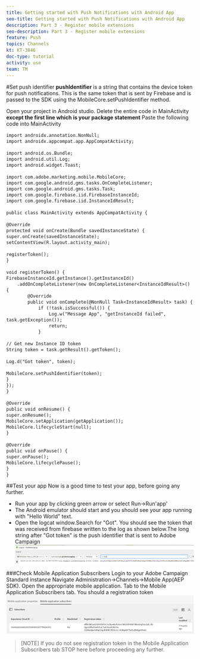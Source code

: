 ```yaml
---
title: Getting started with Push Notifications with Android App
seo-title: Getting started with Push Notifications with Android App
description: Part 3 - Register mobile extensions 
seo-description: Part 3 - Register mobile extensions
feature: Push
topics: Channels
kt: KT-3846
doc-type: tutorial
activity: use
team: TM
---
```

#Set push identifier
**pushIdentifier** is a string that contains the device token for push notifications. This is the same token that is sent by Firebase and is passed  to the SDK using the MobileCore.setPushIdentifier method.

Open your project in Android studio. Delete the entire code in MainActivity **except the first line which is your package statement**
Paste the following code into MainActivity

```java{.line-numbers}
import androidx.annotation.NonNull;
import androidx.appcompat.app.AppCompatActivity;

import android.os.Bundle;
import android.util.Log;
import android.widget.Toast;

import com.adobe.marketing.mobile.MobileCore;
import com.google.android.gms.tasks.OnCompleteListener;
import com.google.android.gms.tasks.Task;
import com.google.firebase.iid.FirebaseInstanceId;
import com.google.firebase.iid.InstanceIdResult;

public class MainActivity extends AppCompatActivity {

@Override
protected void onCreate(Bundle savedInstanceState) {
super.onCreate(savedInstanceState);
setContentView(R.layout.activity_main);

registerToken();
}

void registerToken() {
FirebaseInstanceId.getInstance().getInstanceId()
    .addOnCompleteListener(new OnCompleteListener<InstanceIdResult>() {
        @Override
        public void onComplete(@NonNull Task<InstanceIdResult> task) {
            if (!task.isSuccessful()) {
                Log.w("Message App", "getInstanceId failed", task.getException());
                return;
            }

// Get new Instance ID token
String token = task.getResult().getToken();

Log.d("Got token", token);

MobileCore.setPushIdentifier(token);
}
});
}

@Override
public void onResume() {
super.onResume();
MobileCore.setApplication(getApplication());
MobileCore.lifecycleStart(null);
}

@Override
public void onPause() {
super.onPause();
MobileCore.lifecyclePause();
}
}

```
##Test your app
Now is a good time to test your app, before going any further.

* Run your app by clicking green arrow or select Run->Run'app'
* The Android emulator should start and you should see your app running with "Hello World" text.
* Open the logcat window.Search for "Got". You should see the token that was received from firebase written to the log as shown below.The long string after "Got token" is the push identifier that is sent to Adobe Campaign
![logcat-token](assets/logcat-got-token.PNG)

###Check Mobile Application Subscribers
Login to your Adobe Campaign Standard instance
Navigate Administration->Channels->Mobile App(AEP SDK). Open the appropriate mobile application. Tab to the Mobile Application Subscribers tab. You should a registration token
![mobile-application-subscribers](assets/mobile-application-subscribers.PNG)

>[NOTE]
>If you do not see registration token in the Mobile Application Subscribers tab STOP here before proceeding any further.
